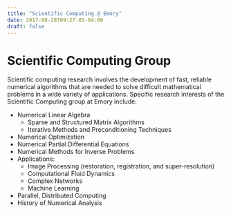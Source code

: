 ```yaml
---
title: "Scientific Computing @ Emory"
date: 2017-08-28T09:27:03-04:00
draft: false
---
```


# Scientific Computing Group

Scientific computing research involves the development of fast, reliable numerical algorithms that are needed to solve difficult mathematical problems in a wide variety of applications. Specific research interests of the Scientific Computing group at Emory include:

- Numerical Linear Algebra
    - Sparse and Structured Matrix Algorithms
    - Iterative Methods and Preconditioning Techniques
- Numerical Optimization
- Numerical Partial Differential Equations
- Numerical Methods for Inverse Problems
- Applications:
    - Image Processing (restoration, registration, and super-resolution)
    - Computational Fluid Dynamics
    - Complex Networks
    - Machine Learning
- Parallel, Distributed Computing
- History of Numerical Analysis

